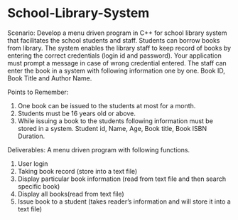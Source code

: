 # School-Library-System
Scenario:
Develop a menu driven program in C++ for school library system that facilitates the school students and staff. Students can borrow books from library. The system enables the library staff to keep record of books by entering the correct credentials (login id and password). Your application must prompt a message in case of wrong credential entered. The staff can enter the book in a system with following information one by one. Book ID, Book Title and Author Name.

Points to Remember:
1. One book can be issued to the students at most for a month. 
2. Students must be 16 years old or above. 
3. While issuing a book to the students following information must be stored in a system. Student id, Name,  Age, Book title, Book ISBN Duration.

Deliverables:
A menu driven program with following functions. 
1. User login
2. Taking book record (store into a text file)
3. Display particular book information (read from text file and then search specific book)
4. Display all books(read from text file)
5. Issue book to a student (takes reader’s information and will store it into a text file)
